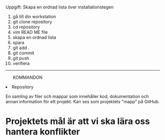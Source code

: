 Uppgift: Skapa en ordnad lista över installationstegen
1. gå till din workstation
2. git clone repository
3. cd repository
4. vim READ ME file
5. skapa en ordnad lista 
6. spara
7. git add .
8. git commit
9. git push
10. verifiera 
---
<ul> KOMMANDON </ul>
<li> Repository </li>
<p> En samling av filer och mappar som innehåller kod, dokumentation och annan information för ett projekt. Kan ses som projektets "mapp" på GitHub.</p>
<h1>Projektets mål är att vi ska lära oss hantera konflikter<h1
https://www.typing.com/student/lessons
>
